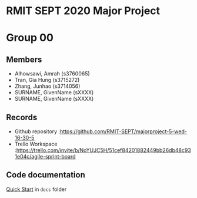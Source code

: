 # RMIT SEPT 2020 Major Project

# Group 00

## Members
* Alhowsawi, Amrah (s3760065)
* Tran, Gia Hung (s3715272)
* Zhang, Junhao (s3714056)
* SURNAME, GivenName (sXXXX)
* SURNAME, GivenName (sXXXX)

## Records

* Github repository :https://github.com/RMIT-SEPT/majorproject-5-wed-16-30-5
* Trello Workspace :https://trello.com/invite/b/NoYUJC5H/51cef84201882449bb26db48c931e04c/agile-sprint-board

## Code documentation

[Quick Start](/docs/README.md) in `docs` folder

